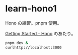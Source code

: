 # learn-hono1

Hono の練習。pnpm 使用。

[Getting Started - Hono](https://hono.dev/docs/getting-started/basic) のあたり。

```sh
pnpm dev &
curlhttp://localhost:3000
```
